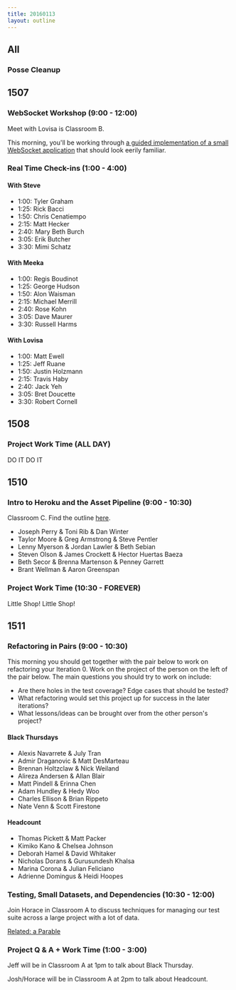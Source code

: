 ```yaml
---
title: 20160113
layout: outline
---
```


## All

### Posse Cleanup

## 1507

### WebSocket Workshop (9:00 - 12:00)

Meet with Lovisa is Classroom B.

This morning, you'll be working through [a guided implementation of a small WebSocket application][ww] that should look eerily familiar.

[ww]: https://github.com/turingschool/lesson_plans/blob/master/ruby_04-apis_and_scalability/websockets_workshop.markdown

### Real Time Check-ins (1:00 - 4:00)

#### With Steve

- 1:00: Tyler Graham
- 1:25: Rick Bacci
- 1:50: Chris Cenatiempo
- 2:15: Matt Hecker
- 2:40: Mary Beth Burch
- 3:05: Erik Butcher
- 3:30: Mimi Schatz

#### With Meeka

- 1:00: Regis Boudinot
- 1:25: George Hudson
- 1:50: Alon Waisman
- 2:15: Michael Merrill
- 2:40: Rose Kohn
- 3:05: Dave Maurer
- 3:30: Russell Harms

#### With Lovisa

- 1:00: Matt Ewell
- 1:25: Jeff Ruane
- 1:50: Justin Holzmann
- 2:15: Travis Haby
- 2:40: Jack Yeh
- 3:05: Bret Doucette
- 3:30: Robert Cornell

## 1508

### Project Work Time (ALL DAY)

DO IT DO IT


## 1510

### Intro to Heroku and the Asset Pipeline (9:00 - 10:30)

Classroom C. Find the outline [here](https://github.com/turingschool/lesson_plans/blob/master/ruby_02-web_applications_with_ruby/intro_to_the_asset_pipeline.markdown).

* Joseph Perry & Toni Rib & Dan Winter
* Taylor Moore & Greg Armstrong & Steve Pentler
* Lenny Myerson & Jordan Lawler & Beth Sebian
* Steven Olson & James Crockett & Hector Huertas Baeza
* Beth Secor & Brenna Martenson & Penney Garrett
* Brant Wellman & Aaron Greenspan

### Project Work Time (10:30 - FOREVER)

Little Shop! Little Shop!

## 1511

### Refactoring in Pairs (9:00 - 10:30)

This morning you should get together with the pair below to work on refactoring your Iteration 0. Work on the project of the person on the left of the pair below. The main questions you should try to work on include:

* Are there holes in the test coverage? Edge cases that should be tested?
* What refactoring would set this project up for success in the later iterations?
* What lessons/ideas can be brought over from the other person's project?

#### Black Thursdays

* Alexis Navarrete & July Tran
* Admir Draganovic & Matt DesMarteau
* Brennan Holtzclaw & Nick Weiland
* Alireza Andersen & Allan Blair
* Matt Pindell & Erinna Chen
* Adam Hundley & Hedy Woo
* Charles Ellison & Brian Rippeto
* Nate Venn & Scott Firestone

#### Headcount

* Thomas Pickett & Matt Packer
* Kimiko Kano & Chelsea Johnson
* Deborah Hamel & David Whitaker
* Nicholas Dorans & Gurusundesh Khalsa
* Marina Corona & Julian Feliciano
* Adrienne Domingus & Heidi Hoopes

### Testing, Small Datasets, and Dependencies (10:30 - 12:00)

Join Horace in Classroom A to discuss techniques for managing our
test suite across a large project with a lot of data.

[Related: a Parable](https://github.com/turingschool/lesson_plans/blob/master/ruby_01-object_oriented_programming_with_ruby/testing_with_small_datasets%E2%80%A6_the_fictional_story_of_a_plumber_who_learns_about_fixtures_mocks_and_stubs_and_ignoring_all_that_shit_and_simplifying_your_design_instead.markdown)

### Project Q & A + Work Time (1:00 - 3:00)

Jeff will be in Classroom A at 1pm to talk about Black Thursday.

Josh/Horace will be in Classroom A at 2pm to talk about Headcount.
